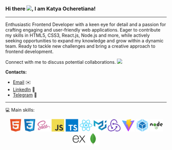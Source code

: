 ### Hi there <img src="https://github.com/MartinHeinz/MartinHeinz/blob/master/wave.gif" width="30px">, I am Katya Ocheretiana!

--------------------

Enthusiastic Frontend Developer with a keen eye for detail and a passion for crafting engaging and user-friendly web applications. Eager to contribute my skills in HTML5, CSS3, React.js, Node.js and more, while actively seeking opportunities to expand my knowledge and grow within a dynamic team. Ready to tackle new challenges and bring a creative approach to frontend development.

Connect with me to discuss potential collaborations.  <img src="https://user-images.githubusercontent.com/74038190/216120981-b9507c36-0e04-4469-8e27-c99271b45ba5.png" width="30px"> 

**Contacts:**

- [Email](mailto:katyadiachenko1@gmail.com)  ✉️
- [LinkedIn](https://www.linkedin.com/in/katya-ocheretiana/) 📌
- [Telegram](https://t.me/katya_ocheretiana) 📱


-----

💻 Main skills:


<p align="center" >
<a href="https://developer.mozilla.org/en-US/docs/Web/HTML" target="_blank" rel="noreferrer"> <img src="https://github.com/devicons/devicon/blob/master/icons/html5/html5-original.svg"  width="40" height="40" alt="HTML icon" /></a>
<a href="https://developer.mozilla.org/en-US/docs/Web/CSS" target="_blank" rel="noreferrer">  <img src="https://github.com/devicons/devicon/blob/master/icons/css3/css3-original.svg"   width="40" height="40" alt="CSS icon" /></a>
 <a href="https://sass-lang.com/" target="_blank" rel="noreferrer">  <img src="https://github.com/devicons/devicon/blob/master/icons/sass/sass-original.svg"   width="40" height="40" alt="Sass icon" /></a>
<a href="https://developer.mozilla.org/en-US/docs/Web/JavaScript" target="_blank" rel="noreferrer">  <img src="https://github.com/devicons/devicon/blob/master/icons/javascript/javascript-original.svg"   width="40" height="40" alt="JavaScript icon" /></a>
 <a href="https://www.typescriptlang.org/" target="_blank" rel="noreferrer">  <img src="https://github.com/devicons/devicon/blob/master/icons/typescript/typescript-original.svg"   width="40" height="40" alt="TypeScript icon" /></a>
<a href="https://react.dev/" target="_blank" rel="noreferrer">    <img src="https://github.com/devicons/devicon/blob/master/icons/react/react-original.svg"  width="40" height="40" alt="React icon" /></a>
 <a href="https://mui.com/" target="_blank" rel="noreferrer">    <img src="https://github.com/devicons/devicon/blob/master/icons/materialui/materialui-original.svg"  width="40" height="40" alt="Materialui icon" /></a>
 <a href="https://redux.js.org/" target="_blank" rel="noreferrer">    <img src="https://github.com/devicons/devicon/blob/master/icons/redux/redux-original.svg"  width="40" height="40" alt="Redux icon" /></a>
 <a href="https://vitejs.dev/" target="_blank" rel="noreferrer">      <img src="https://github.com/devicons/devicon/blob/master/icons/vitejs/vitejs-original.svg"    width="40" height="40" alt="Vite.js icon" /></a>
  <a href="https://webpack.js.org/" target="_blank" rel="noreferrer">      <img src="https://github.com/devicons/devicon/blob/master/icons/webpack/webpack-original.svg"    width="40" height="40" alt="Webpack icon" /></a>
<a href="https://nodejs.org/en" target="_blank" rel="noreferrer">    <img src="https://github.com/devicons/devicon/blob/master/icons/nodejs/nodejs-original-wordmark.svg" width="40" height="40" alt="Node.js icon" /></a>
<a href="https://expressjs.com/" target="_blank" rel="noreferrer">      <img src="https://github.com/devicons/devicon/blob/master/icons/express/express-original.svg"    width="40" height="40" alt="Express.js icon" /></a>
 <a href="https://www.mongodb.com/" target="_blank" rel="noreferrer">      <img src="https://github.com/devicons/devicon/blob/master/icons/mongodb/mongodb-original.svg"    width="40" height="40" alt="MongoDB icon" /></a>
</p>



 
 

  
  

 
<!--
**KatiaOcheretiana/KatiaOcheretiana** is a ✨ _special_ ✨ repository because its `README.md` (this file) appears on your GitHub profile.

Here are some ideas to get you started:

- 🔭 I’m currently working on ...
- 🌱 I’m currently learning ...
- 👯 I’m looking to collaborate on ...
- 🤔 I’m looking for help with ...
- 💬 Ask me about ...
- 📫 How to reach me: ...
- 😄 Pronouns: ...
- ⚡ Fun fact: ...
-->
